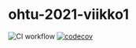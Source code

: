 # ohtu-2021-viikko1

![CI workflow](https://github.com/alanenpa/ohtu-2021-viikko1/workflows/CI/badge.svg) [![codecov](https://codecov.io/gh/alanenpa/ohtu-2021-viikko1/branch/main/graph/badge.svg?token=XZG1OZ88Q1)](https://codecov.io/gh/alanenpa/ohtu-2021-viikko1)

